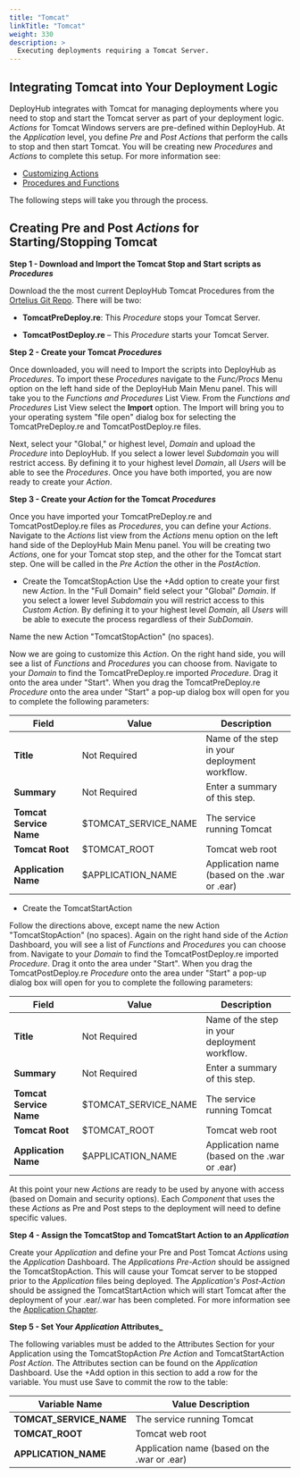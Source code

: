 ```yaml
---
title: "Tomcat"
linkTitle: "Tomcat"
weight: 330
description: >
  Executing deployments requiring a Tomcat Server.
---
```


## Integrating Tomcat into Your Deployment Logic

DeployHub integrates with Tomcat for managing deployments where you need to stop and start the Tomcat server as part of your deployment logic. _Actions_ for Tomcat Windows servers are pre-defined within DeployHub. At the _Application_ level, you define _Pre_ and _Post_ _Actions_ that perform the calls to stop and then start Tomcat. You will be creating new _Procedures_ and _Actions_ to complete this setup.  For more information see:

- [Customizing Actions](/userguide/advanced-features/deployments/2-define-your-actions/)
- [Procedures and Functions](/userguide/advanced-features/deployments/2-define-your-functions-and-procedures/)

The following steps will take you through the process.

## Creating Pre and Post _Actions_ for Starting/Stopping Tomcat

**Step 1 - Download and Import the Tomcat Stop and Start scripts as _Procedures_**

Download the the most current DeployHub Tomcat Procedures from the [Ortelius Git Repo](https://github.com/ortelius/ortelius/blob/master/procedures/). There will be two:

- **TomcatPreDeploy.re**:  This _Procedure_ stops your Tomcat Server.

- **TomcatPostDeploy.re** – This _Procedure_ starts your Tomcat Server.

**Step 2 - Create your Tomcat _Procedures_**

Once downloaded, you will need to Import the scripts into DeployHub as _Procedures_. To import these _Procedures_ navigate to the _Func/Procs_ Menu option on the left hand side of the DeployHub Main Menu panel. This will take you to the _Functions and Procedures_ List View. From the _Functions and Procedures_ List View select the **Import** option. The Import will bring you to your operating system "file open" dialog box for selecting the TomcatPreDeploy.re and TomcatPostDeploy.re files.

Next, select your "Global," or highest level, _Domain_ and upload the _Procedure_ into DeployHub. If you select a lower level _Subdomain_ you will restrict access.  By defining it to your highest level _Domain_, all _Users_ will be able to see the _Procedures_. Once you have both imported, you are now ready to create your _Action_.

**Step 3 - Create your _Action_ for the Tomcat _Procedures_**

Once you have imported your TomcatPreDeploy.re and TomcatPostDeploy.re files as _Procedures_, you can define your _Actions_. Navigate to the _Actions_ list view from the _Actions_ menu option on the left hand side of the DeployHub Main Menu panel. You will be creating two _Actions_, one for your Tomcat stop step, and the other for the Tomcat start step. One will be called in the _Pre Action_ the other in the _PostAction_.

- Create the TomcatStopAction
Use the +Add option to create your first new _Action_.  In the "Full Domain" field select your "Global" _Domain_. If you select a lower level _Subdomain_ you will restrict access to this _Custom Action_.  By defining it to your highest level _Domain_, all _Users_ will be able to execute the process regardless of their _SubDomain_.

Name the new Action "TomcatStopAction" (no spaces).

Now we are going to customize this _Action_. On the right hand side, you will see a list of _Functions_ and _Procedures_ you can choose from.  Navigate to your _Domain_ to find the TomcatPreDeploy.re imported _Procedure_.  Drag it onto the area under "Start". When you drag the TomcatPreDeploy.re _Procedure_ onto the area under "Start" a pop-up dialog box will open for you to complete the following parameters:

| **Field** | Value        | Description                                   |
|-----------|--------------|-----------------------------------------------|
| **Title** | Not Required | Name of the step in your deployment workflow. |
| **Summary** | Not Required | Enter a summary of this step. | |
| **Tomcat Service Name** | $TOMCAT_SERVICE_NAME| The service running Tomcat |
| **Tomcat Root** | $TOMCAT_ROOT | Tomcat web root |
| **Application Name** | $APPLICATION_NAME | Application name (based on the .war or .ear) |

- Create the TomcatStartAction

Follow the directions above, except name the new Action "TomcatStopAction" (no spaces). Again on the right hand side of the _Action_ Dashboard, you will see a list of _Functions_ and _Procedures_ you can choose from.  Navigate to your _Domain_ to find the TomcatPostDeploy.re imported _Procedure_.  Drag it onto the area under "Start". When you drag the TomcatPostDeploy.re _Procedure_ onto the area under "Start" a pop-up dialog box will open for you to complete the following parameters:

| **Field** | Value        | Description                                   |
|-----------|--------------|-----------------------------------------------|
| **Title** | Not Required | Name of the step in your deployment workflow. |
| **Summary** | Not Required | Enter a summary of this step. | |
| **Tomcat Service Name** | $TOMCAT_SERVICE_NAME| The service running Tomcat |
| **Tomcat Root** | $TOMCAT_ROOT | Tomcat web root |
| **Application Name** | $APPLICATION_NAME | Application name (based on the .war or .ear) |

At this point your new _Actions_ are ready to be used by anyone with access (based on Domain and security options). Each _Component_ that uses the these _Actions_ as Pre and Post steps to the deployment will need to define specific values.

**Step 4 - Assign the TomcatStop and TomcatStart Action to an _Application_**

Create your _Application_ and define your Pre and Post Tomcat _Actions_ using the _Application_ Dashboard. The _Applications_ _Pre-Action_ should be assigned the TomcatStopAction.  This will cause your Tomcat server to be stopped prior to the _Application_ files being deployed.  The _Application's_ _Post-Action_ should be assigned the TomcatStartAction which will start Tomcat after the deployment of your .ear/.war has been completed.  For more information see the [Application Chapter](/userguide/2-defining-applications/).

**Step 5 - Set Your _Application_ Attributes_**

The following variables must be added to the Attributes Section for your Application using the TomcatStopAction _Pre Action_ and TomcatStartAction _Post Action_.  The Attributes section can be found on the _Application_ Dashboard.  Use the +Add option in this section to add a row for the variable. You must use Save to commit the row to the table:

| Variable Name           | Value Description                            |
|-------------------------|----------------------------------------------|
| **TOMCAT_SERVICE_NAME** | The service running Tomcat                   |
| **TOMCAT_ROOT**         | Tomcat web root                              |
| **APPLICATION_NAME**    | Application name (based on the .war or .ear) |
